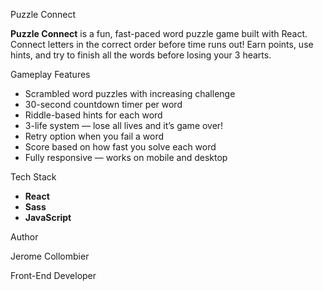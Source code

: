 Puzzle Connect

**Puzzle Connect** is a fun, fast-paced word puzzle game built with React. Connect letters in the correct order before time runs out! Earn points, use hints, and try to finish all the words before losing your 3 hearts.

Gameplay Features

- Scrambled word puzzles with increasing challenge
- 30-second countdown timer per word
- Riddle-based hints for each word
- 3-life system — lose all lives and it’s game over!
- Retry option when you fail a word
- Score based on how fast you solve each word
- Fully responsive — works on mobile and desktop

Tech Stack

- **React**
- **Sass**
- **JavaScript**

Author

Jerome Collombier

Front-End Developer
